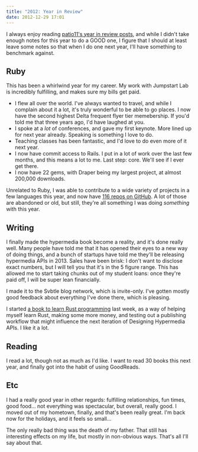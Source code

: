 ```yaml
---
title: "2012: Year in Review"
date: 2012-12-29 17:01
---
```


I always enjoy reading [patio11's year in review
posts](http://www.kalzumeus.com/2012/12/29/bingo-card-creator-and-other-stuff-year-in-review-2012/),
and while I didn't take enough notes for this year to do a GOOD one, I figure
that I should at least leave some notes so that when I do one next year, I'll
have something to benchmark against.

## Ruby

This has been a whirlwind year for my career. My work with Jumpstart Lab is
incredibly fulfilling, and makes sure my bills get paid.

* I flew all over the world. I've always wanted to travel, and while I complain
  about it a lot, it's truly wonderful to be able to go places. I now have the
  second highest Delta frequent flyer tier memebership. If you'd told me that
  three years ago, I'd have laughed at you.
* I spoke at a _lot_ of conferences, and gave my first keynote. More lined up
  for next year already. Speaking is something I love to do.
* Teaching classes has been fantastic, and I'd love to do even more of it next
  year.
* I now have commit access to Rails. I put in a lot of work over the last few
  months, and this means a lot to me. Last step: core. We'll see if I ever get
  there.
* I now have 22 gems, with Draper being my largest project, at almost 200,000
  downloads.

Unrelated to Ruby, I was able to contribute to a wide variety of projects in
a few languages this year, and now have [116 repos on
GitHub](http://github.com/steveklabnik). A lot of those are abandoned or old,
but still, they're all something I was doing _something_ with this year.

## Writing

I finally made the hypermedia book become a reality, and it's done really well.
Many people have told me that it has opened their eyes to a new way of doing
things, and a bunch of startups have told me they'll be releasing hypermedia
APIs in 2013. Sales have been brisk: I don't want to disclose exact numbers,
but I will tell you that it's in the 5 figure range. This has allowed me to
start taking chunks out of my student loans: once they're paid off, I will
be super lean financially.

I made it to the Svbtle blog network, which is invite-only. I've gotten mostly
good feedback about everything I've done there, which is pleasing.

I started [a book to learn Rust programming](http://www.rustforrubyists.com/)
last week, as a way of helping myself learn Rust, making some more money, and
testing out a publishing workflow that might influence the next iteration of
Designing Hypermedia APIs. I like it a lot.

## Reading

I read a lot, though not as much as I'd like. I want to read 30 books this next
year, and finally got into the habit of using GoodReads.

## Etc

I had a really good year in other regards: fulfilling relationships, fun times,
good food... not everything was spectacular, but overall, really good. I moved
out of my hometown, finally, and that's been really great. I'm back now for
the holidays, and it feels so small...

The only really bad thing was the death of my father. That still has
interesting effects on my life, but mostly in non-obvious ways. That's all I'll
say about that.
